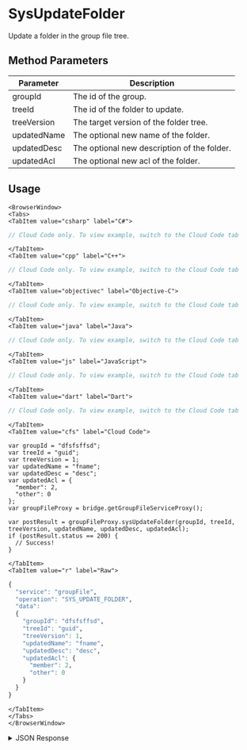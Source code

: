 # SysUpdateFolder

Update a folder in the group file tree.

<PartialServop service_name="groupFile" operation_name="SYS_UPDATE_FOLDER" />

## Method Parameters
Parameter | Description
--------- | -----------
groupId | The id of the group.
treeId | The id of the folder to update.
treeVersion | The target version of the folder tree.
updatedName | The optional new name of the folder.
updatedDesc | The optional new description of the folder.
updatedAcl | The optional new acl of the folder.

## Usage

```mdx-code-block
<BrowserWindow>
<Tabs>
<TabItem value="csharp" label="C#">
```

```csharp
// Cloud Code only. To view example, switch to the Cloud Code tab
```

```mdx-code-block
</TabItem>
<TabItem value="cpp" label="C++">
```

```cpp
// Cloud Code only. To view example, switch to the Cloud Code tab
```

```mdx-code-block
</TabItem>
<TabItem value="objectivec" label="Objective-C">
```

```objectivec
// Cloud Code only. To view example, switch to the Cloud Code tab
```

```mdx-code-block
</TabItem>
<TabItem value="java" label="Java">
```

```java
// Cloud Code only. To view example, switch to the Cloud Code tab
```

```mdx-code-block
</TabItem>
<TabItem value="js" label="JavaScript">
```

```javascript
// Cloud Code only. To view example, switch to the Cloud Code tab
```

```mdx-code-block
</TabItem>
<TabItem value="dart" label="Dart">
```

```dart
// Cloud Code only. To view example, switch to the Cloud Code tab
```

```mdx-code-block
</TabItem>
<TabItem value="cfs" label="Cloud Code">
```

```cfscript
var groupId = "dfsfsffsd";
var treeId = "guid";
var treeVersion = 1;
var updatedName = "fname";
var updatedDesc = "desc";
var updatedAcl = {
  "member": 2,
  "other": 0
};
var groupFileProxy = bridge.getGroupFileServiceProxy();

var postResult = groupFileProxy.sysUpdateFolder(groupId, treeId, treeVersion, updatedName, updatedDesc, updatedAcl);
if (postResult.status == 200) {
  // Success!
}
```

```mdx-code-block
</TabItem>
<TabItem value="r" label="Raw">
```

```r
{
  "service": "groupFile",
  "operation": "SYS_UPDATE_FOLDER",
  "data":
  {
    "groupId": "dfsfsffsd",
    "treeId": "guid",
    "treeVersion": 1,
    "updatedName": "fname",
    "updatedDesc": "desc",
    "updatedAcl": {
      "member": 2,
      "other": 0
    }
  }
}
```

```mdx-code-block
</TabItem>
</Tabs>
</BrowserWindow>
```

<details>
<summary>JSON Response</summary>

```json
{
  "data": {
    "groupId": "2bf538d1-19ea-4e14-9862-f979215e09b7",
    "groupFileTree": {
      "treeVersion": 8,
      "tree": [
        {
          "treeId": "59533e64-abc0-4f04-976b-8f395073ea2e",
          "children": [
            {
              "treeId": "d9e937cc-750f-4414-962c-838f1af3f34a",
              "children": null,
              "name": "gpath",
              "acl": {
                "member": 2,
                "other": 0
              },
              "type": "Folder",
              "ownerId": null,
              "desc": "desc"
            }
          ],
          "name": "gpath",
          "acl": {
            "member": 2,
            "other": 0
          },
          "type": "Folder",
          "ownerId": null,
          "desc": ""
        },
        {
          "treeId": "97446e50-4e02-49f6-8c86-807137620249",
          "children": [
            {
              "treeId": "625ab492-fad9-4aa6-b174-50ac4344de81",
              "children": null,
              "name": "subfoldername",
              "acl": {
                "member": 2,
                "other": 0
              },
              "type": "Folder",
              "ownerId": null,
              "desc": "subfolderdesc"
            }
          ],
          "name": "foldername",
          "acl": {
            "member": 2,
            "other": 0
          },
          "type": "Folder",
          "ownerId": null,
          "desc": "folderdesc"
        },
        {
          "treeId": "4baff7ed-c5ce-4058-b4d9-2ef04a662ceb",
          "children": [
            {
              "treeId": "40479c72-b46b-4c05-902c-239ada116acd",
              "children": null,
              "name": "foldernewname",
              "acl": {
                "member": 1,
                "other": 0
              },
              "type": "Folder",
              "ownerId": null,
              "desc": ""
            }
          ],
          "name": "subfoldername",
          "acl": {
            "member": 2,
            "other": 0
          },
          "type": "Folder",
          "ownerId": null,
          "desc": ""
        }
      ],
      "acl": {
        "member": 2,
        "other": 0
      }
    }
  },
  "status": 200
}
```
</details>

